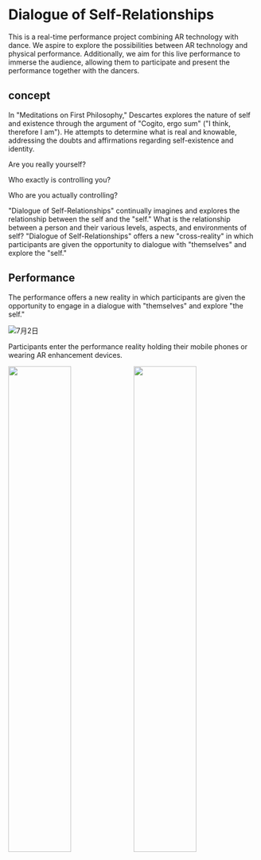 # Dialogue of Self-Relationships

This is a real-time performance project combining AR technology with dance. We aspire to explore the possibilities between AR technology and physical performance. Additionally, we aim for this live performance to immerse the audience, allowing them to participate and present the performance together with the dancers.

## concept

In "Meditations on First Philosophy," Descartes explores the nature of self and existence through the argument of "Cogito, ergo sum" ("I think, therefore I am"). He attempts to determine what is real and knowable, addressing the doubts and affirmations regarding self-existence and identity.

Are you really yourself?

Who exactly is controlling you?

Who are you actually controlling?

"Dialogue of Self-Relationships" continually imagines and explores the relationship between the self and the "self." What is the relationship between a person and their various levels, aspects, and environments of self? "Dialogue of Self-Relationships" offers a new "cross-reality" in which participants are given the opportunity to dialogue with "themselves" and explore the "self."

## Performance

The performance offers a new reality in which participants are given the opportunity to engage in a dialogue with "themselves" and explore "the self."

![7月2日](https://github.com/09090909Hh/Dialogue-of-Self--Relationships/assets/161685338/64cb0fd5-f910-45ad-a9ea-735fd2bef61f)

Participants enter the performance reality holding their mobile phones or wearing AR enhancement devices.

   <img src="https://github.com/09090909Hh/Dialogue-of-Self--Relationships/assets/161685338/2b7fd90b-06c6-4bcb-9906-2cffce7c7134" style="width:50%;"><img src="https://github.com/09090909Hh/Dialogue-of-Self--Relationships/assets/161685338/89501b99-ae82-4228-b6f6-e42630410876" style="width:50%;">

